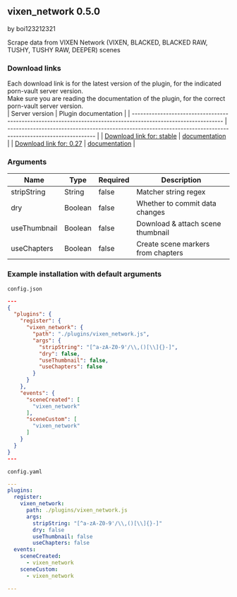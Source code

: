 ## vixen_network 0.5.0

by boi123212321

Scrape data from VIXEN Network (VIXEN, BLACKED, BLACKED RAW, TUSHY, TUSHY RAW, DEEPER) scenes

### Download links
Each download link is for the latest version of the plugin, for the indicated porn-vault server version.  
Make sure you are reading the documentation of the plugin, for the correct porn-vault server version.  
| Server version                                                                                                 | Plugin documentation                                                                                          |
| -------------------------------------------------------------------------------------------------------------- | ------------------------------------------------------------------------------------------------------------- |
| [Download link for: stable](https://raw.githubusercontent.com/porn-vault/plugins/master/dist/vixen_network.js) | [documentation](https://github.com/porn-vault/porn-vault-plugins/blob/master/plugins/vixen_network/README.md) |
| [Download link for: 0.27](https://raw.githubusercontent.com/porn-vault/plugins/0.27/dist/vixen_network.js)     | [documentation](https://github.com/porn-vault/porn-vault-plugins/blob/0.27/plugins/vixen_network/README.md)   |


### Arguments

| Name         | Type    | Required | Description                        |
| ------------ | ------- | -------- | ---------------------------------- |
| stripString  | String  | false    | Matcher string regex               |
| dry          | Boolean | false    | Whether to commit data changes     |
| useThumbnail | Boolean | false    | Download & attach scene thumbnail  |
| useChapters  | Boolean | false    | Create scene markers from chapters |

### Example installation with default arguments

`config.json`

```json
---
{
  "plugins": {
    "register": {
      "vixen_network": {
        "path": "./plugins/vixen_network.js",
        "args": {
          "stripString": "[^a-zA-Z0-9'/\\,()[\\]{}-]",
          "dry": false,
          "useThumbnail": false,
          "useChapters": false
        }
      }
    },
    "events": {
      "sceneCreated": [
        "vixen_network"
      ],
      "sceneCustom": [
        "vixen_network"
      ]
    }
  }
}
---
```

`config.yaml`

```yaml
---
plugins:
  register:
    vixen_network:
      path: ./plugins/vixen_network.js
      args:
        stripString: "[^a-zA-Z0-9'/\\,()[\\]{}-]"
        dry: false
        useThumbnail: false
        useChapters: false
  events:
    sceneCreated:
      - vixen_network
    sceneCustom:
      - vixen_network

---

```
